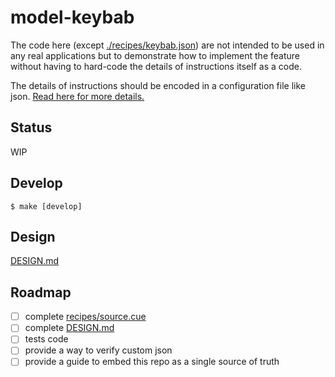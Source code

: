 # model-keybab

The code here (except [./recipes/keybab.json](./recipes/keybab.json)) are not intended to be used in any real applications but to demonstrate how to implement the feature without having to hard-code the details of instructions itself as a code.

The details of instructions should be encoded in a configuration file like json. [Read here for more details.](./recipes)

## Status

WIP

## Develop

`$ make [develop]`

## Design

[DESIGN.md](./DESIGN.md)

## Roadmap

- [ ] complete [recipes/source.cue](./recipes/source.cue)
- [ ] complete [DESIGN.md](./DESIGN.md)
- [ ] tests code
- [ ] provide a way to verify custom json
- [ ] provide a guide to embed this repo as a single source of truth
